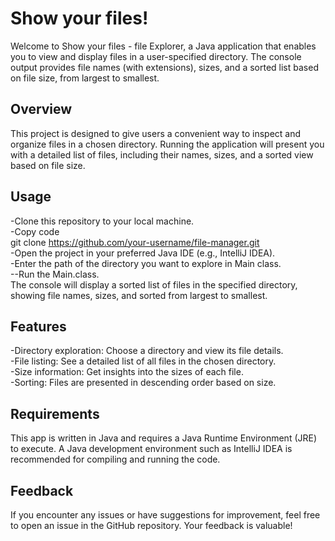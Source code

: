 # Show your files!
Welcome to Show your files - file Explorer, a Java application that enables you to view and display files in a user-specified directory. The console output provides file names (with extensions), sizes, and a sorted list based on file size, from largest to smallest.

## Overview
This project is designed to give users a convenient way to inspect and organize files in a chosen directory. Running the application will present you with a detailed list of files, including their names, sizes, and a sorted view based on file size.

## Usage
-Clone this repository to your local machine.<br>
-Copy code<br>
git clone https://github.com/your-username/file-manager.git<br>
-Open the project in your preferred Java IDE (e.g., IntelliJ IDEA).<br>
-Enter the path of the directory you want to explore in Main class.<br>
--Run the Main.class.<br>
The console will display a sorted list of files in the specified directory, showing file names, sizes, and sorted from largest to smallest.<br>

## Features
-Directory exploration: Choose a directory and view its file details.<br>
-File listing: See a detailed list of all files in the chosen directory.<br>
-Size information: Get insights into the sizes of each file.<br>
-Sorting: Files are presented in descending order based on size.<br>

## Requirements
This app is written in Java and requires a Java Runtime Environment (JRE) to execute. A Java development environment such as IntelliJ IDEA is recommended for compiling and running the code.

## Feedback
If you encounter any issues or have suggestions for improvement, feel free to open an issue in the GitHub repository. Your feedback is valuable!

